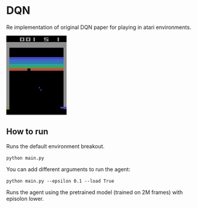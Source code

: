 # DQN

Re implementation of original DQN paper for playing in atari environments. 

![](myimage.gif)

## How to run

Runs the default environment breakout. 
```
python main.py 
```

You can add different arguments to run the agent:
```
python main.py --epsilon 0.1 --load True
```
Runs the agent using the pretrained model (trained on 2M frames) with episolon lower.
